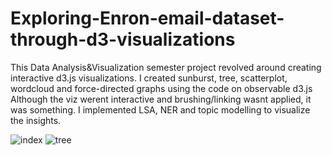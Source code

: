 # Exploring-Enron-email-dataset-through-d3-visualizations
This Data Analysis&Visualization semester project revolved around creating interactive d3.js visualizations. 
I created sunburst, tree, scatterplot, wordcloud and force-directed graphs using the code on observable d3.js
Although the viz werent interactive and brushing/linking wasnt applied, it was something.
I implemented LSA, NER and topic modelling to visualize the insights.


![index](https://github.com/chussboi96/Exploring-Enron-email-dataset-through-d3-visualizations/assets/103335581/bd154284-fa24-4307-970d-a5d8f87a746f)
![tree](https://github.com/chussboi96/Exploring-Enron-email-dataset-through-d3-visualizations/assets/103335581/7420bd32-a926-4684-986c-076b105fb197)

